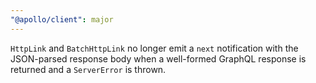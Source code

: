 ```yaml
---
"@apollo/client": major
---
```


`HttpLink` and `BatchHttpLink` no longer emit a `next` notification with the JSON-parsed response body when a well-formed GraphQL response is returned and a `ServerError` is thrown.
